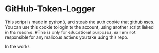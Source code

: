 # GitHub-Token-Logger
This script is made in python3, and steals the auth cookie that github uses. You can use this cookie to login to the account, using another script linked in the readme.
#This is only for educational purposes, as I am not responsible for any malicous actions you take using this repo.

In the works.
